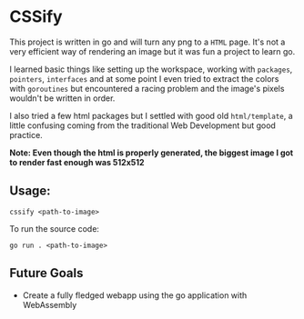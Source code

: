 # CSSify

This project is written in go and will turn any png to a `HTML` page.
It's not a very efficient way of rendering an image but it was fun a project to learn go.

I learned basic things like setting up the workspace, working with `packages`, `pointers`, `interfaces` and at some point I even tried to extract the colors with `goroutines` but encountered a racing problem and the image's pixels wouldn't be written in order.

I also tried a few html packages but I settled with good old `html/template`, a little confusing coming from the traditional Web Development but good practice.

**Note: Even though the html is properly generated, the biggest image I got to render fast enough was 512x512**

## **Usage:**

```
cssify <path-to-image>
```

To run the source code: 

```
go run . <path-to-image>
```

## Future Goals

- Create a fully fledged webapp using the go application with WebAssembly
